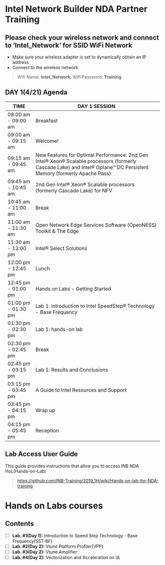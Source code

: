 # Intel Network Builder NDA Partner Training

## Please check your wireless network and connect to  ‘Intel_Network’  for SSID WiFi Network
* Make sure your wireless adapter is set to dynamically obtain an IP address 
* Connect to the wireless network
> Wifi Name: **Intel_Network**, Wifi Password: **Training**

## DAY 1(4/21) Agenda  

| TIME                | DAY 1 SESSION |
|---------------------|---------------|
| 08:00 am - 09:00 am | Breakfast     |
| 09:00 am - 09:15 am | Welcome!      |
| 09:15 am - 09:45 am | New Features for Optimal Performance: 2nd Gen Intel® Xeon® Scalable processors (formerly Cascade Lake) and Intel® Optane™ DC Persistent Memory (formerly Apache Pass) |
| 09:45 am - 10:45 am | 2nd Gen Intel® Xeon® Scalable processors (formerly Cascade Lake) for NFV |
| 10:45 am - 11:00 am | Break |
| 11:00 am - 11:30 am | Open Network Edge Services Software (OpenNESS) Toolkit & The Edge |
| 11:30 am - 12:00 pm | Intel® Select Solutions |
| 12:00 pm - 12:45 pm | Lunch |
| 12:45 pm - 01:00 pm | Hands on Labs - Getting Started |
| 01:00 pm - 01:30 pm | Lab 1: Introduction to Intel SpeedStep® Technology - Base Frequency |
| 01:30 pm - 02:30 pm | Lab 1: hands-on lab |
| 02:30 pm - 02:45 pm | Break |
| 02:45 pm - 03:15 pm | Lab 1: Results and Conclusions |
| 03:15 pm - 03:45 pm | A Guide to Intel Resources and Support |
| 03:45 pm - 04:15 pm | Wrap up |
| 04:15 pm - 05:45 pm | Reception |


## Lab Access User Guide 
This guide provides instructions that allow you to access INB NDA HoL(Hands-on-Lab)
> https://github.com/INB-Training/2019_1H/wiki/Hands-on-lab-for-NDA-training


# Hands on Labs courses

## Contents
- [ ] **Lab. #1(Day 1):** Introduction to Speed Step Technology - Base Frequency(SST-BF) 
- [ ] **Lab. #2(Day 2):** Vtune Platform Profiler(VPP)
- [ ] **Lab. #3(Day 2):** Vtune Amplifier
- [ ] **Lab. #4(Day 2):** Vectorization and Acceleration on IA

&nbsp;
